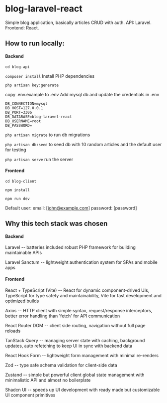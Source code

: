 # blog-laravel-react
Simple blog application, basically articles CRUD with auth. API: Laravel. Frontend: React.

## How to run locally:

#### Backend

```cd blog-api```

```composer install``` Install PHP dependencies

```php artisan key:generate```

copy .env.example to .env
Add mysql db and update the credentials in .env

```
DB_CONNECTION=mysql
DB_HOST=127.0.0.1
DB_PORT=3306
DB_DATABASE=blog-laravel-react
DB_USERNAME=root
DB_PASSWORD=
```

```php artisan migrate``` to run db migrations

```php artisan db:seed``` to seed db with 10 random articles and the default user for testing

```php artisan serve``` run the server

#### Frontend

```cd blog-client```

```npm install```

```npm run dev```

Default user: email: [john@example.com] password: [password]

## Why this tech stack was chosen

#### Backend

Laravel -- batteries included robust PHP framework for building maintainable APIs

Laravel Sanctum -- lightweight authentication system for SPAs and mobile apps

#### Frontend

React + TypeScript (Vite) -- React for dynamic component-drived UIs, TypeScript for
type safety and maintainability, Vite for fast development and optimized builds

Axios -- HTTP client with simple syntax, request/response interceptors, better error handling than 'fetch'
for API communication

React Router DOM -- client side routing, navigation without full page reloads

TanStack Query -- managing server state with caching, background updates, auto refetching to keep UI
in sync with backend data

React Hook Form -- lightweight form management with minimal re-renders

Zod -- type safe schema validation for client-side data

Zustand -- simple but powerful client global state management with minimalistic API and almost no boilerplate

Shadcn UI -- speeds up UI development with ready made but customizable UI component primitives